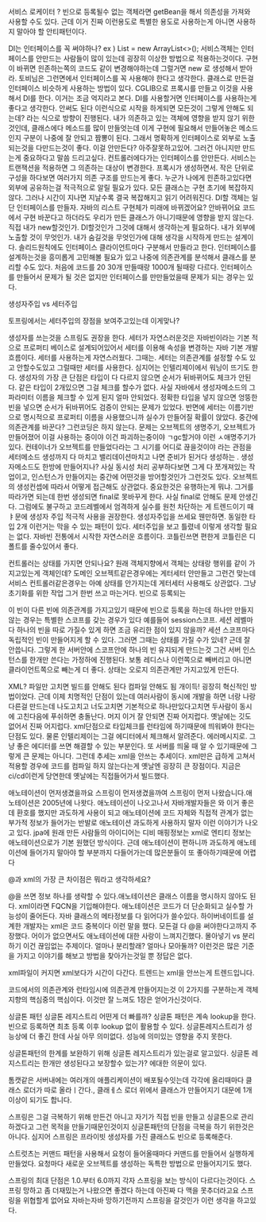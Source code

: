 서비스 로케이터 ? 빈으로 등록될수 없는 객체라면 getBean을 해서 의존성을 가져와 사용할 수도 있다. 근데 이거 진짜 이런용도로 특별한 용도로 사용하는게 아니면 사용하지 말아야 할 안티패턴이다.

DI는 인터페이스를 꼭 써야하나?
ex ) List<Integer> = new ArrayList<>();
서비스객체는 인터페이스를 안만드는 사람들이 많이 있는데 굉장히 이상한 방법으로 적용하는것이다. 구현이 바뀌면 읜존하는쪽의 코드도 같이 변경해야하는데 그럴거면 new 로 생성해서 받아라. 토비님은 그런면에서 인터페이스를 꼭 사용해야 한다고 생각한다. 클래스로 만든걸 인터페이스 비슷하게 사용하는 방법이 있다. CGLIB으로 프록시를 만들고 이것을 사용해서 DI를 한다. 이거는 조금 억지라고 본다. DI를 사용할거면 인터페이스를 사용하는게 좋다고 생각한다. 안써도 된다 이런식으로 시작을 하게되면 모든것이 그렇게 안해도 되는데? 라는 식으로 방향이 진행된다. 내가 의존하고 있는 객체에 영향을 받지 않기 위한것인데, 클래스에다 메소드를 많이 만들엇는데 이게 구현에 필요해서 만들어놓은 메소드인지 구분이 나중에 잘 안되고 짬뽕이 된다. 그래서 명확하게 인터페이스로 외부로 노출되는것을 다만드는것이 좋다. 이걸 안만든다? 아주잘못하고있어. 그러건 아니지만 만드는게 중요하다고 말씀 드리고싶다. 컨트롤러에다가는 인터페이스를 안만든다. 서비스는 트랜잭션을 적용하면 그 의존하는 대상이 변경한다. 프록시가 생성하면서. 작은 단위로 구성을 하다보면 여러가지 의존 구조를 만드는게 좋다. 누군가 나에게 읜존하고있다면 외부에 공유하는걸 적극적으로 알릴 필요가 있다. 모든 클래스는 구현 초기에 복잡하지 않다. 그러나 시간이 지나면 지날수록 결국 복잡해지고 읽기 어려워진다. DI할 객체는 일단 인터페이스를 만들자. 자바의 리스트 구현체가 미래에 바뀌겠어요? 안바뀌어요 코드에서 구현 바꾼다고 하더라도 우리가 만든 클래스가 아니기때문에 영향을 받지 않는다. 직접 내가 new할것인가. DI할것인가 그것에 대해서 생각하는게 필요하다. 내가 외부에 노출할 것이 무엇인가. 내가 숨길것을 무엇인가에 대해 생각을 시작하게 만드는 설계이다. 솔리드원칙에도 인터페이스 클라이언트마다 구분해서 만들라고 한다. 인터페이스를 설계하는것을 흥미롭게 고민해볼 필요가 있고 나중에 의존관계를 분석해서 클래스를 분리할 수도 있다. 처음에 코드를 20 30개 만들때랑 1000개 될때랑 다르다. 인터페이스를 만들어서 문제가 될 것은 없지만 인터페이스를 만만들었을때 문제가 되는 경우는 있다.

생성자주입 vs 세터주입

토프링에서는 세터주입의 장점을 보여주고있는데 이게맞나?

생성자를 쓰는것을 스프링도 권장을 한다. 세터가 자연스러운것은 자바빈이라는 기본 적으로 프로퍼티 베이스로 설계되어있어서 세터를 이용해 속성을 변경하는 자바 기본 개발 흐름이다. 세터를 사용하는게 자연스러웠다. 그때는. 세터는 의존관계를 설정할 수도 있고 안할수도있고 그럴때만 세터를 사용한다. 심지어는 인텔리제이에서 워닝이 뜨기도 한다. 생성자의 가장 큰 단점은 타입이 다 다르지 않으면 순서가 뒤바뀌어도 체크가 안된다. 같은 타입이 2개있으면 그걸 체크를 할수가 없다. 사실 자바에서 생성자메소드의 그 파라미터 이름을 체크할 수 있게 된지 얼마 안되었다. 정확한 타입을 넣지 않으면 엉뚱한 빈을 넣으면 순서가 뒤바뀌어도 검증이 안되는 문제가 있었다. 반면에 세터는 이름기반으로 명시적으로 프로퍼티 이름을 사용했으니까 실수가 만들어질 확률이 앉았다. 중간에 의존관계를 바꾼다? 그런코딩은 하지 않는다. 문제는 오브젝트의 생명주기, 오브젝트가 만들어졌어 이걸 사용하는 중이야 이건 파괴하는중이야 ㄱgc할거야 이런 ㅅ애명주기가있다. 컨테이너가 오브젝트를 만들었다라는 그 시기를 어디로 끊을것이야 라는 관점을 세터메소드 생성까지 다 마치고 밸리데이션마치고 나면 준비가 된거다 생성하는 . 생성자메소드도 한방에 만들어지나? 사실 동시성 처리 공부하다보면 그게 다 쪼개져있는 작업이고, 인스턴스가 만들어지는 중간에 어떤것을 방어할것인가 그런것도 있다. 오브젝트의 생성컨셉에 따라서 어떻게 접근해도 상관없다. 중요한것은 유행하는게 뭐냐. 그거를 따라가면 되는데 한번 생성되면 final로 못바꾸게 한다. 사실 final로 안해도 문제 안생긴다. 그럼에도 불구하고 코드레벨에서 엄격하게 실수를 원천 차단하는 게 트렌드이기 때ㅑ문에 생성자 주입 적극적 사용을 권장한다. 생성자주입을 쓰세요 웬만하면. 동일한 타입 2개 이런거는 막을 수 있는 패턴이 있다. 세터주입을 보고 틀렸네 이렇게 생각할 필요는 없다.  자바빈 전통에서 시작한 자연스러운 흐름이다. 코틀린쓰면 편한게 코틀린은 디폴트를 줄수있어서 좋다. 

컨트롤러는 상태를 가지면 안되나요? 원래 객체지향에서 객체는 상태랑 행위를 같이 가지고있는게 객체인데? 도메인 오브젝트같은경우에는 게터세터 안만들고 그런건 맞는데 서비스 컨트롤러같은경우는 아예 상태를 안가지는데 게터세터 사용해도 상관없다. 그냥 초기화를 위한 작업 그거 한번 쓰고 마는거다. 빈으로 등록되는

이 빈이 다른  빈에 의존관계를 가지고있기 때문에 빈으로 등록을 하는데 하나만 만들지 않는 경우는 특별한 스코프를 갖는 경우가 있다 예를들어 session스코프. 세션 레벨마다 하나의 빈을 따로 가질수 있게 하면 조금 유리한 점이 있지 않을까? 세션 스코프마다 독립적인 빈이 만들어지게 할 수 있다. 그러면 그때는 상태를 가질 수가 있네? 근데 잘 안씁니다. 그렇게 한 서버안에 스코프안에 하나의 빈 유지되게 만드는것 그건 서버 인스턴스를 한개만 쓴다는 가정하에 진행된다. 보통 레디스나 이런쪽으로 빼버리고 아니면 클라이언트쪽으로 빼는게 더 좋다. 상태는 오로지 의존관계만 가지고있게 만든다.

XML? 파일만 고치면 빌드를 안해도 된다 컴파일 안해도 됨 개이득! 굉장히 혁신적인 방법이었다. 근데 이제 치명적인 단점이 있는데 여러사람이 동시에 개발을 하면 너랑 나랑 다른걸 만드는데 나도고치고 너도고치면 기본적으로 하나만있다고치면 두사람이 동시에 고친다음에 푸쉬하면 충돌난다. 머지 이거 잘 안되면 진짜 어지럽다. 옛날에는 깃도 없어서 진짜 어지럽다. xml단점으로 타입체크를 런타임에 하기때문에 띄워봐야 한다는 단점도 있다. 물론 인텔리제이는 그걸 에디터에서 체크해서 알려준다. 에러메시지로. 그냥 좋은 에디터를 쓰면 해결할 수 있는 부분인다. 또 서버를 띄울 때 알 수 있기때문에 그렇게 큰 문제는 아니다. 그런데 추세는 xml을 안쓰는 추세이다. xml만은 급하게 고쳐서 적용할 경우에 코드를 컴파일 하지 않는다는게 옛날엔 굉장히 큰 장점이다. 지금은 ci/cd이런게 당연한데 옛날에는 직접들어가서 빌드했다.

애노테이션이 먼저생겼을까요 스프링이 먼저생겼을까여 스프링이 먼저 나왔습니다.애노테이션은 2005년에 나왓다. 애노테이션이 나오고나서 자바개발자들은 와 이거 좋은데 환호를 했지만 과도하게 사용이 되고 애노테이션에 코드 자체와 직접적 관계가 없는 부가적 정보가 들어가는 반발로 애노테이션 과도하게 사용하지 말자 이런 이야기가 나오고 있다. jpa에 원래 만든 사람들의 아이디어는 디비 매핑정보는 xml로 엔티티 정보는 애노테이션으로가 기본 원했던 방식이다. 근데 애노테이션이 편하니까 과도하게 애노테이션에 들어가지 말아야 할 부분까지 다들어가는데 많은분들이 또 좋아하기때문에 어렵다

@과 xml의 가장 큰 차이점은 뭐라고 생각하세요?

@을 쓰면 정보 하나를 생략할 수 있다.애노테이션은 클래스 이름을 명시하지 않아도 된다. xml이라면 FQCN을 기입해야한다. 애노테이션은 코드가 더 단순화되고 실수할 가능성이 줄어든다. 자바 클래스의 메타정보를 다 읽어다가 쓸수있다. 하이버네이트를 설계한 개발자는 xml은 코드 중복이다 이런 말을 했다. 모든걸 다 @을 써야한다고까지 주장했다. 어이가 없으면서도 애노테이션에 대한 사랑이 느껴지긴했다. 몰아넣기 vs 분리하기 이건 끊임없는 주제이다. 얼마나 분리할래? 얼마나 모아둘까? 이런것은 많은 기준을 가지고 이야기를 해보고 방법을 찾아가는것일 뿐 정답은 없다.

xml파일이 커지면 xml보다가 시간이 다간다. 트렌드는 xml을 안쓰는게 트렌드입니다.

코드에서의 의존관계와 런타임시에 의존관계 만들어지는것 이 2가지를 구분하는게 객체지향의 핵심중의 핵심이다. 이것만 잘 느껴도 1장은 얻어가신것이다.

싱글톤 패턴 싱글톤 레지스트리 어떤게 더 빠를까? 싱글톤 패턴은 계속 lookup을 한다. 빈으로 등록하면 최초 등록 이후 lookup 없이 활용할 수 있다. 싱글톤레지스트리가 성능상에 더 좋긴 한데 사실 아무 의미없다. 성능에 의미있는 영향을 주지 못한다.

싱글톤패턴의 한계를 보완하기 위해 싱글톤 레지스트리가 있는걸로 알고있다. 싱글톤 레지스트리는 한개만 생성된다고 보장할수 있는가? 에대한 의문이 있다. 

톰캣같은 서버내에는 여러개의 애플리케이션이 배포될수잇는데 각각에 올리때마다 클래스 로더가 따로 올라ㅣ간다., 클래ㅔ스 로더 위에서 클래스가 만들어지기 대문에 1개 이상이 되기도 합니다.

스프링은 그걸 극복하기 위해 만든건 아니고 자기가 직접 빈을 만들고 싱글톤으로 관리하겠다고 그런 목적을 만들기때문인것이지 싱글톤패턴의 단점을 극복을 하기 위한것은 아니다. 심지어 스프링은 프라이빗 생성자를 가진 클래스도 빈으로 등록해준다. 

스트럿츠는 커맨드 패턴을 사용해서 요청이 들어올때마다 커맨드를 만들어서 실행하게 만들었다. 요청마다 새로운 오브젝트를 생성하는 독특한 방법으로 만들어지기도 했다. 

스프링의 최대 단점은 1.0.부터 6.0까지 각자 스프링을 보는 방식이 다르다는것이다. 스프링 망하고 좀 더재밌는거 나왔으면 좋겠다 하는데 아진짜 다 맥을 못추더라고요 스프링을 위협할게 없어요 자바는자바 망하기전까지 스프링을 갈것인가 이런 생각을 하고있다.
